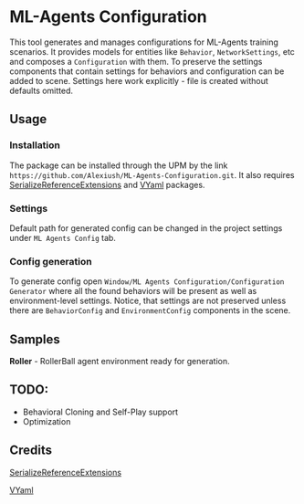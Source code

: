 # ML-Agents Configuration

This tool generates and manages configurations for ML-Agents training scenarios. It provides models for entities like `Behavior`, `NetworkSettings`, etc and composes a `Configuration` with them. 
To preserve the settings components that contain settings for behaviors and configuration can be added to scene. Settings here work explicitly - file is created without defaults omitted.

## Usage

### Installation

The package can be installed through the UPM by the link `https://github.com/Alexiush/ML-Agents-Configuration.git`. 
It also requires [SerializeReferenceExtensions](https://github.com/mackysoft/Unity-SerializeReferenceExtensions) and [VYaml](https://github.com/hadashiA/VYaml) packages.

### Settings

Default path for generated config can be changed in the project settings under `ML Agents Config` tab.

### Config generation

To generate config open `Window/ML Agents Configuration/Configuration Generator` where all the found behaviors will be present as well as environment-level settings. 
Notice, that settings are not preserved unless there are `BehaviorConfig` and `EnvironmentConfig` components in the scene.

## Samples

**Roller** - RollerBall agent environment ready for generation.

## TODO:
* Behavioral Cloning and Self-Play support
* Optimization

## Credits
[SerializeReferenceExtensions](https://github.com/mackysoft/Unity-SerializeReferenceExtensions)

[VYaml](https://github.com/hadashiA/VYaml)
